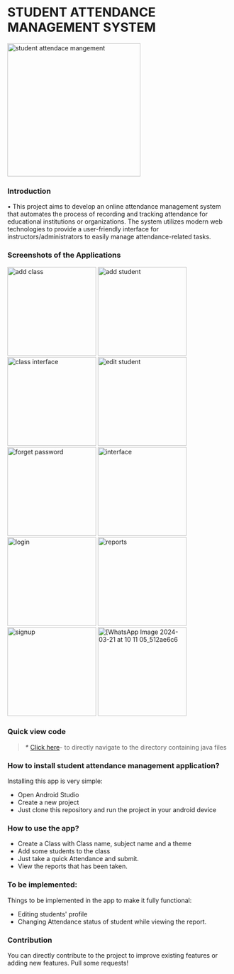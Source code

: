 # STUDENT ATTENDANCE MANAGEMENT SYSTEM 
<img src="https://github.com/user-attachments/assets/78ff0246-bbba-4177-bc17-1c39f4dff17b" alt="student attendace mangement" width="300">


### Introduction

•	This project aims to develop an online attendance management system that automates the process of recording and tracking attendance for educational institutions or organizations. The system utilizes modern web technologies to provide a user-friendly interface for instructors/administrators to easily manage attendance-related tasks. 


### Screenshots of the Applications 

<img src="https://github.com/user-attachments/assets/154c15aa-5749-4df1-ab1f-60b08b7afd90" alt="add class" width="200">
<img src="https://github.com/user-attachments/assets/b82aef3a-8d29-4a77-8209-29febba11569" alt="add student" width="200">
<img src="https://github.com/user-attachments/assets/bdd27db1-c548-4982-af27-ea5798ce4508" alt="class interface" width="200">
<img src="https://github.com/user-attachments/assets/60b467f1-8a5b-4333-aada-b311f0ecd207" alt="edit student" width="200">
<img src="https://github.com/user-attachments/assets/b9d95a11-0aa1-45d8-abbe-a0dd3080c018" alt="forget password" width="200">
<img src="https://github.com/user-attachments/assets/50ac6aa1-b380-4dd5-b405-6d7e94bfc7ce" alt="interface" width="200">
<img src="https://github.com/user-attachments/assets/6a342cc8-b873-44cc-ac4b-33766334c0ad" alt="login" width="200">
<img src="https://github.com/user-attachments/assets/4e354f6e-0fda-42c4-b0ba-1980632c4dcb" alt="reports" width="200">
<img src="https://github.com/user-attachments/assets/0042d689-8823-498c-a32d-e917b37995e1" alt="signup" width="200">
<img src="https://github.com/user-attachments/assets/38cce5ec-756c-4e09-9a66-026eb454786d" alt="[WhatsApp Image 2024-03-21 at 10 11 05_512ae6c6" width="200">

### Quick view code

> **_*_** [Click here](https://github.com/jaikeerthick/Easy-Attendance-App/tree/main/app/src/main/java/com/ajstudios/easyattendance)- to directly navigate to the directory containing java files 

### How to install student attendance management application?
Installing this app is very simple:
* Open Android Studio
* Create a new project
* Just clone this repository and run the project in your android device
  

### How to use the app?
* Create a Class with Class name, subject name and a theme
* Add some students to the class
* Just take a quick Attendance and submit.
* View the reports that has been taken.

### To be implemented:
Things to be implemented in the app to make it fully functional:
* Editing students' profile
* Changing Attendance status of student while viewing the report.

### Contribution
You can directly contribute to the project to improve existing features or adding new features. Pull some requests!

